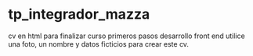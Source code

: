 # tp_integrador_mazza
cv en  html para finalizar curso primeros pasos desarrollo front end
 utilice una foto, un nombre y datos ficticios para crear este cv.
